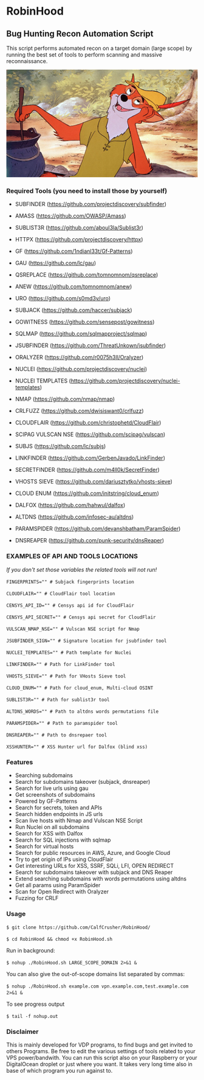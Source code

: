 # RobinHood
## Bug Hunting Recon Automation Script

This script performs automated recon on a target domain (large scope) by running the best set of tools to perform scanning and massive reconnaissance. 

![](https://github.com/CalfCrusher/RobinHood/blob/main/RobinHood.jpg)

### Required Tools (you need to install those by yourself)

- SUBFINDER (https://github.com/projectdiscovery/subfinder)

- AMASS (https://github.com/OWASP/Amass)

- SUBLIST3R (https://github.com/aboul3la/Sublist3r)

- HTTPX (https://github.com/projectdiscovery/httpx)

- GF (https://github.com/1ndianl33t/Gf-Patterns)

- GAU (https://github.com/lc/gau)

- QSREPLACE (https://github.com/tomnomnom/qsreplace)

- ANEW (https://github.com/tomnomnom/anew)

- URO (https://github.com/s0md3v/uro)

- SUBJACK (https://github.com/haccer/subjack)

- GOWITNESS (https://github.com/sensepost/gowitness)

- SQLMAP (https://github.com/sqlmapproject/sqlmap)

- JSUBFINDER (https://github.com/ThreatUnkown/jsubfinder)

- ORALYZER (https://github.com/r0075h3ll/Oralyzer)

- NUCLEI (https://github.com/projectdiscovery/nuclei)

- NUCLEI TEMPLATES (https://github.com/projectdiscovery/nuclei-templates)

- NMAP (https://github.com/nmap/nmap)

- CRLFUZZ (https://github.com/dwisiswant0/crlfuzz)

- CLOUDFLAIR (https://github.com/christophetd/CloudFlair)

- SCIPAG VULSCAN NSE (https://github.com/scipag/vulscan)

- SUBJS (https://github.com/lc/subjs)

- LINKFINDER (https://github.com/GerbenJavado/LinkFinder)

- SECRETFINDER (https://github.com/m4ll0k/SecretFinder)

- VHOSTS SIEVE (https://github.com/dariusztytko/vhosts-sieve)

- CLOUD ENUM (https://github.com/initstring/cloud_enum)

- DALFOX (https://github.com/hahwul/dalfox)

- ALTDNS (https://github.com/infosec-au/altdns)

- PARAMSPIDER (https://github.com/devanshbatham/ParamSpider)

- DNSREAPER (https://github.com/punk-security/dnsReaper)

### EXAMPLES OF API AND TOOLS LOCATIONS
*If you don't set those variables the related tools will not run!*

`FINGERPRINTS="" # Subjack fingerprints location`

`CLOUDFLAIR="" # CloudFlair tool location`

`CENSYS_API_ID="" # Censys api id for CloudFlair`

`CENSYS_API_SECRET="" # Censys api secret for CloudFlair`

`VULSCAN_NMAP_NSE="" # Vulscan NSE script for Nmap`

`JSUBFINDER_SIGN="" # Signature location for jsubfinder tool`

`NUCLEI_TEMPLATES="" # Path template for Nuclei`

`LINKFINDER="" # Path for LinkFinder tool`

`VHOSTS_SIEVE="" # Path for VHosts Sieve tool`

`CLOUD_ENUM="" # Path for cloud_enum, Multi-cloud OSINT`

`SUBLIST3R="" # Path for sublist3r tool`

`ALTDNS_WORDS="" # Path to altdns words permutations file`

`PARAMSPIDER="" # Path to paramspider tool`

`DNSREAPER="" # Path to dnsrepaer tool`

`XSSHUNTER="" # XSS Hunter url for Dalfox (blind xss)`

### Features

* Searching subdomains
* Search for subdomains takeover (subjack, dnsreaper)
* Search for live urls using gau
* Get screenshots of subdomains
* Powered by GF-Patterns
* Search for secrets, token and APIs
* Search hidden endpoints in JS urls
* Scan live hosts with Nmap and Vulscan NSE Script
* Run Nuclei on all subdomains
* Search for XSS with Dalfox
* Search for SQL injections with sqlmap
* Search for virtual hosts
* Search for public resources in AWS, Azure, and Google Cloud
* Try to get origin of IPs using CloudFlair
* Get interesting URLs for XSS, SSRF, SQLi, LFI, OPEN REDIRECT
* Search for subdomains takeover with subjack and DNS Reaper
* Extend searching subdomains with words permutations using altdns
* Get all params using ParamSpider
* Scan for Open Redirect with Oralyzer
* Fuzzing for CRLF

### Usage

`$ git clone https://github.com/CalfCrusher/RobinHood/`

`$ cd RobinHood && chmod +x RobinHood.sh`

Run in background:

`$ nohup ./RobinHood.sh LARGE_SCOPE_DOMAIN 2>&1 &`

You can also give the out-of-scope domains list separated by commas:

`$ nohup ./RobinHood.sh example.com vpn.example.com,test.example.com 2>&1 &`

To see progress output

`$ tail -f nohup.out`

### Disclaimer

This is mainly developed for VDP programs, to find bugs and get invited to others Programs. Be free to edit the various settings of tools related to your VPS power/bandwith. You can run this script also on your Raspberry or your DigitalOcean droplet or just where you want.
It takes very long time also in base of which program you run against to.

